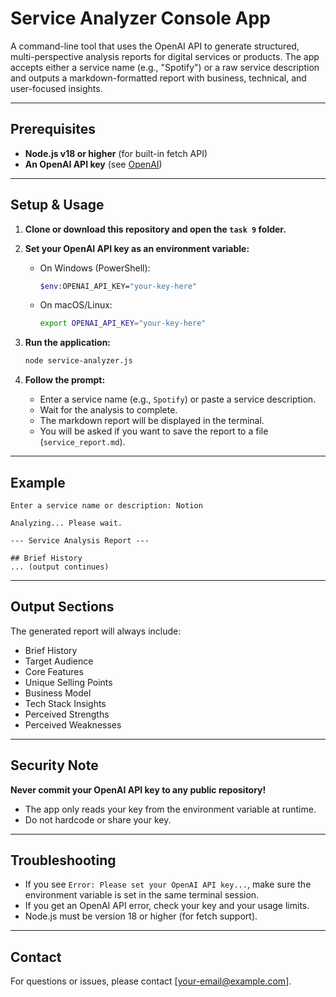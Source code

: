 # Service Analyzer Console App

A command-line tool that uses the OpenAI API to generate structured, multi-perspective analysis reports for digital services or products. The app accepts either a service name (e.g., "Spotify") or a raw service description and outputs a markdown-formatted report with business, technical, and user-focused insights.

---

## Prerequisites

- **Node.js v18 or higher** (for built-in fetch API)
- **An OpenAI API key** (see [OpenAI](https://platform.openai.com/account/api-keys))

---

## Setup & Usage

1. **Clone or download this repository and open the `task 9` folder.**

2. **Set your OpenAI API key as an environment variable:**

   - On Windows (PowerShell):
     ```sh
     $env:OPENAI_API_KEY="your-key-here"
     ```
   - On macOS/Linux:
     ```sh
     export OPENAI_API_KEY="your-key-here"
     ```

3. **Run the application:**

   ```sh
   node service-analyzer.js
   ```

4. **Follow the prompt:**
   - Enter a service name (e.g., `Spotify`) or paste a service description.
   - Wait for the analysis to complete.
   - The markdown report will be displayed in the terminal.
   - You will be asked if you want to save the report to a file (`service_report.md`).

---

## Example

```
Enter a service name or description: Notion

Analyzing... Please wait.

--- Service Analysis Report ---

## Brief History
... (output continues)
```

---

## Output Sections

The generated report will always include:

- Brief History
- Target Audience
- Core Features
- Unique Selling Points
- Business Model
- Tech Stack Insights
- Perceived Strengths
- Perceived Weaknesses

---

## Security Note

**Never commit your OpenAI API key to any public repository!**

- The app only reads your key from the environment variable at runtime.
- Do not hardcode or share your key.

---

## Troubleshooting

- If you see `Error: Please set your OpenAI API key...`, make sure the environment variable is set in the same terminal session.
- If you get an OpenAI API error, check your key and your usage limits.
- Node.js must be version 18 or higher (for fetch support).

---

## Contact

For questions or issues, please contact [your-email@example.com].
